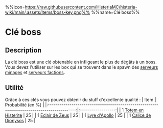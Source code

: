 %%icon=https://raw.githubusercontent.com/HisteriaMC/histeria-wiki/main/.assets/items/boss-key.png%%
%%name=Clé boss%%

# Clé boss

## Description
La clé boss est une clé obtenable en infligeant le plus de dégâts à un boss. Vous devez l'utiliser sur les box qui se trouvent dans le spawn des [serveurs minages](https://histeria.fr/wiki/mondes/monde-minage) et [serveurs factions](https://histeria.fr/wiki/mondes/serveurs-faction).

## Utilité
Grâce à ces clés vous pouvez obtenir du stuff d'excellente qualité :
| Item                                                                                         | Probabilité (en %) |
|:--------------------------------------------------------------------------------------------:|:------------------:|
| 1 [Totem en Histerite](https://histeria.fr/wiki/objets/histerite-totem)                      | 25                 |
| 1 [Eclair de Zeus](https://histeria.fr/wiki/objets/thunderbolt)                              | 25                 |
| 1 [Lyre d'Apollo](https://histeria.fr/wiki/objets/magic-lyre)                                | 25                 |
| 1 [Calice de Dionysos](https://histeria.fr/wiki/objets/chalice)                              | 25                 |
